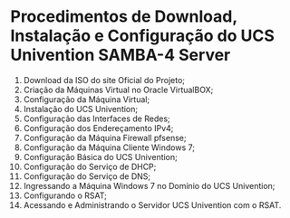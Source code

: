 <h1>Procedimentos de Download, Instalação e Configuração do UCS Univention SAMBA-4 Server</h1>

01. Download da ISO do site Oficial do Projeto;
02. Criação da Máquinas Virtual no Oracle VirtualBOX;
03. Configuração da Máquina Virtual;
04. Instalação do UCS Univention;
05. Configuração das Interfaces de Redes;
06. Configuração dos Endereçamento IPv4;
07. Configuração da Máquina Firewall pfsense;
08. Configuração da Máquina Cliente Windows 7;
09. Configuração Básica do UCS Univention;
10. Configuração do Serviço de DHCP;
11. Configuração do Serviço de DNS;
12. Ingressando a Máquina Windows 7 no Domínio do UCS Univention;
13. Configurando o RSAT;
14. Acessando e Administrando o Servidor UCS Univention com o RSAT.
